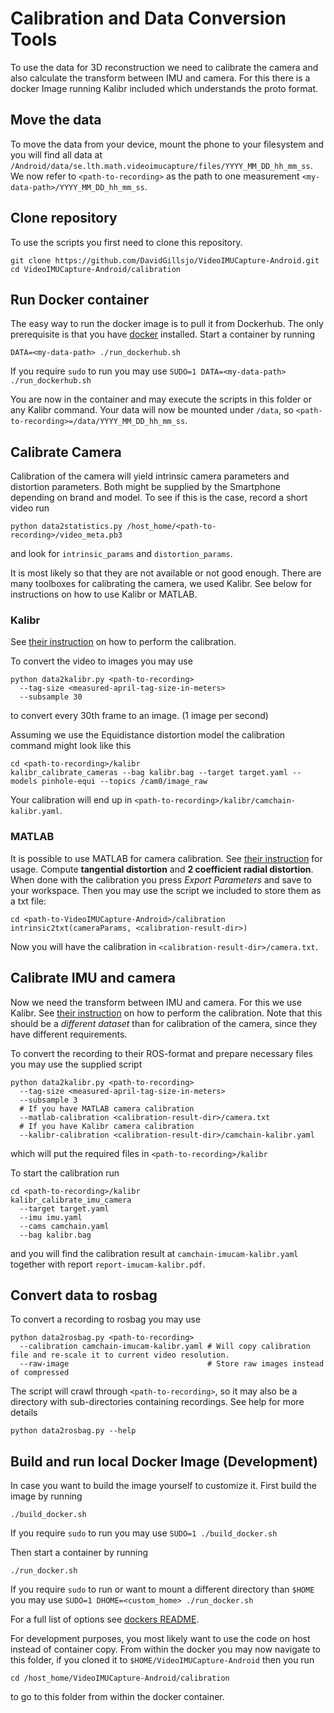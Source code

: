 # Calibration and Data Conversion Tools
To use the data for 3D reconstruction we need to calibrate the camera and also calculate the transform between IMU and camera.
For this there is a docker Image running Kalibr included which understands the proto format.

## Move the data
To move the data from your device, mount the phone to your filesystem and
you will find all data at `/Android/data/se.lth.math.videoimucapture/files/YYYY_MM_DD_hh_mm_ss`.
We now refer to `<path-to-recording>` as the path to one measurement `<my-data-path>/YYYY_MM_DD_hh_mm_ss`.

## Clone repository
To use the scripts you first need to clone this repository.
```
git clone https://github.com/DavidGillsjo/VideoIMUCapture-Android.git
cd VideoIMUCapture-Android/calibration
```

## Run Docker container
The easy way to run the docker image is to pull it from Dockerhub.
The only prerequisite is that you have [docker](https://docs.docker.com/engine/install/ubuntu/) installed.
Start a container by running
```
DATA=<my-data-path> ./run_dockerhub.sh
```
If you require `sudo` to run you may use
`SUDO=1 DATA=<my-data-path> ./run_dockerhub.sh`

You are now in the container and may execute the scripts in this folder or any Kalibr command.
Your data will now be mounted under `/data`, so `<path-to-recording>=/data/YYYY_MM_DD_hh_mm_ss`.

## Calibrate Camera
Calibration of the camera will yield intrinsic camera parameters and distortion parameters.
Both might be supplied by the Smartphone depending on brand and model.
To see if this is the case, record a short video run
```
python data2statistics.py /host_home/<path-to-recording>/video_meta.pb3
```
and look for `intrinsic_params` and `distortion_params`.

It is most likely so that they are not available or not good enough.
There are many toolboxes for calibrating the camera, we used Kalibr.
See below for instructions on how to use Kalibr or MATLAB.

### Kalibr
See [their instruction](https://github.com/ethz-asl/kalibr/wiki/multiple-camera-calibration) on how to perform the calibration.

To convert the video to images you may use
```
python data2kalibr.py <path-to-recording>
  --tag-size <measured-april-tag-size-in-meters>
  --subsample 30
```
to convert every 30th frame to an image. (1 image per second)

Assuming we use the Equidistance distortion model the calibration command might look like this
```
cd <path-to-recording>/kalibr
kalibr_calibrate_cameras --bag kalibr.bag --target target.yaml --models pinhole-equi --topics /cam0/image_raw
```
Your calibration will end up in `<path-to-recording>/kalibr/camchain-kalibr.yaml`.

### MATLAB
It is possible to use MATLAB for camera calibration.
See [their instruction](https://se.mathworks.com/help/vision/ug/single-camera-calibrator-app.html) for usage.
Compute **tangential distortion** and **2 coefficient radial distortion**.
When done with the calibration you press *Export Parameters* and save to your workspace.
Then you may use the script we included to store them as a txt file:
```
cd <path-to-VideoIMUCapture-Android>/calibration
intrinsic2txt(cameraParams, <calibration-result-dir>)
```
Now you will have the calibration in `<calibration-result-dir>/camera.txt`.

## Calibrate IMU and camera
Now we need the transform between IMU and camera. For this we use Kalibr.
See [their instruction](https://github.com/ethz-asl/kalibr/wiki/camera-imu-calibration) on how to perform the calibration.
Note that this should be a *different dataset* than for calibration of the camera, since they have different requirements.

To convert the recording to their ROS-format and prepare necessary files you may use the supplied script
```
python data2kalibr.py <path-to-recording>
  --tag-size <measured-april-tag-size-in-meters>
  --subsample 3
  # If you have MATLAB camera calibration
  --matlab-calibration <calibration-result-dir>/camera.txt
  # If you have Kalibr camera calibration
  --kalibr-calibration <calibration-result-dir>/camchain-kalibr.yaml
```
which will put the required files in `<path-to-recording>/kalibr`

To start the calibration run
```
cd <path-to-recording>/kalibr
kalibr_calibrate_imu_camera
  --target target.yaml
  --imu imu.yaml
  --cams camchain.yaml
  --bag kalibr.bag
```
and you will find the calibration result at `camchain-imucam-kalibr.yaml` together with report `report-imucam-kalibr.pdf`.

## Convert data to rosbag
To convert a recording to rosbag you may use
```
python data2rosbag.py <path-to-recording>
  --calibration camchain-imucam-kalibr.yaml # Will copy calibration file and re-scale it to current video resolution.
  --raw-image                               # Store raw images instead of compressed
```
The script will crawl through `<path-to-recording>`, so it may also be a directory with sub-directories containing recordings.
See help for more details
```
python data2rosbag.py --help
```

## Build and run local Docker Image (Development)
In case you want to build the image yourself to customize it.
First build the image by running
```
./build_docker.sh
```
If you require `sudo` to run you may use
`SUDO=1 ./build_docker.sh`

Then start a container by running
```
./run_docker.sh
```

If you require `sudo` to run or want to mount a different directory than `$HOME` you may use
`SUDO=1 DHOME=<custom_home> ./run_docker.sh`

For a full list of options see [dockers README](https://github.com/DavidGillsjo/dockers).

For development purposes, you most likely want to use the code on host instead of container copy.
From within the docker you may now navigate to this folder, if you cloned it to
`$HOME/VideoIMUCapture-Android` then you run
```
cd /host_home/VideoIMUCapture-Android/calibration
```
to go to this folder from within the docker container.
